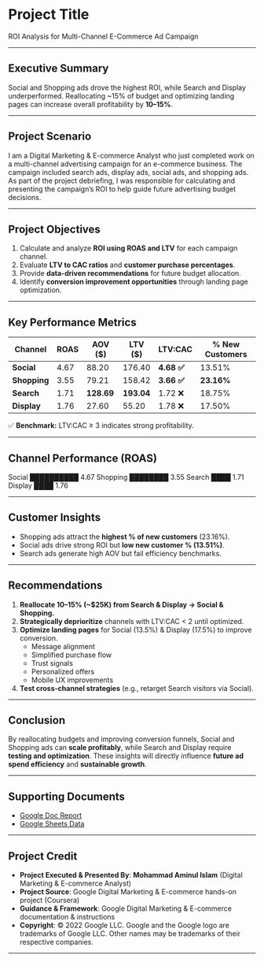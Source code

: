 # **Project Title**  
ROI Analysis for Multi-Channel E-Commerce Ad Campaign  

---

## Executive Summary  
Social and Shopping ads drove the highest ROI, while Search and Display underperformed. Reallocating ~15% of budget and optimizing landing pages can increase overall profitability by **10–15%**.  

---

## **Project Scenario**  
I am a Digital Marketing & E-commerce Analyst who just completed work on a multi-channel advertising campaign for an e-commerce business. The campaign included search ads, display ads, social ads, and shopping ads. As part of the project debriefing, I was responsible for calculating and presenting the campaign’s ROI to help guide future advertising budget decisions. 

---

## Project Objectives  
1. Calculate and analyze **ROI using ROAS and LTV** for each campaign channel.  
2. Evaluate **LTV to CAC ratios** and **customer purchase percentages**.  
3. Provide **data-driven recommendations** for future budget allocation.  
4. Identify **conversion improvement opportunities** through landing page optimization.  

---

## Key Performance Metrics  

| Channel      | ROAS  | AOV ($) | LTV ($) | LTV:CAC | % New Customers |  
|--------------|-------|---------|---------|---------|-----------------|  
| **Social**   | 4.67  | 88.20   | 176.40  | **4.68 ✅** | 13.51% |  
| **Shopping** | 3.55  | 79.21   | 158.42  | **3.66 ✅** | **23.16%** |  
| **Search**   | 1.71  | **128.69** | **193.04** | 1.72 ❌ | 18.75% |  
| **Display**  | 1.76  | 27.60   | 55.20   | 1.78 ❌ | 17.50% |  

✅ **Benchmark:** LTV:CAC ≥ 3 indicates strong profitability.  

---

## Channel Performance (ROAS)  

Social ██████████ 4.67
Shopping ████████ 3.55
Search ████ 1.71
Display ████ 1.76


---

## Customer Insights  
- Shopping ads attract the **highest % of new customers** (23.16%).  
- Social ads drive strong ROI but **low new customer % (13.51%)**.  
- Search ads generate high AOV but fail efficiency benchmarks.  

---

## Recommendations  
1. **Reallocate 10–15% (~$25K) from Search & Display → Social & Shopping.**  
2. **Strategically deprioritize** channels with LTV:CAC < 2 until optimized.  
3. **Optimize landing pages** for Social (13.5%) & Display (17.5%) to improve conversion.  
   - Message alignment  
   - Simplified purchase flow  
   - Trust signals  
   - Personalized offers  
   - Mobile UX improvements  
4. **Test cross-channel strategies** (e.g., retarget Search visitors via Social).  

---

## Conclusion  
By reallocating budgets and improving conversion funnels, Social and Shopping ads can **scale profitably**, while Search and Display require **testing and optimization**. These insights will directly influence **future ad spend efficiency** and **sustainable growth**.  

---

## Supporting Documents  
- [Google Doc Report](https://docs.google.com/document/d/1wP0_18egcI3OyLKvYz7KZQ6MZf4bM_X1D_eZqNjtNSQ/edit?usp=drive_link)  
- [Google Sheets Data](https://docs.google.com/spreadsheets/d/1Tfyb1eP4J66fXbFu94dZgqOjxk2_4aq7Rk3czZJxPqg/edit?usp=drive_link)  

---

## Project Credit  
- **Project Executed & Presented By**: **Mohammad Aminul Islam** (Digital Marketing & E-commerce Analyst)  
- **Project Source**: Google Digital Marketing & E-commerce hands-on project (Coursera)  
- **Guidance & Framework**: Google Digital Marketing & E-commerce documentation & instructions  
- **Copyright**: © 2022 Google LLC. Google and the Google logo are trademarks of Google LLC. Other names may be trademarks of their respective companies.  

---
